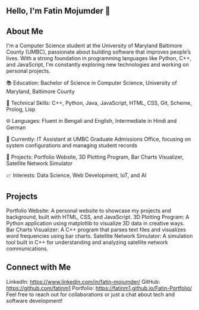 ## Hello, I'm Fatin Mojumder 👋

## About Me
I'm a Computer Science student at the University of Maryland Baltimore County (UMBC), passionate about building software that improves people’s lives. With a strong foundation in programming languages like Python, C++, and JavaScript, I'm constantly exploring new technologies and working on personal projects.

📚 Education: Bachelor of Science in Computer Science, University of Maryland, Baltimore County

🔧 Technical Skills: C++, Python, Java, JavaScript, HTML, CSS, Git, Scheme, Prolog, Lisp

🌐 Languages: Fluent in Bengali and English, Intermediate in Hindi and German

💼 Currently: IT Assistant at UMBC Graduate Admissions Office, focusing on system configurations and managing student records

🚀 Projects: Portfolio Website, 3D Plotting Program, Bar Charts Visualizer, Satellite Network Simulator

📈 Interests: Data Science, Web Development, IoT, and AI

## Projects
Portfolio Website: A personal website to showcase my projects and background, built with HTML, CSS, and JavaScript.
3D Plotting Program: A Python application using matplotlib to visualize 3D data in creative ways.
Bar Charts Visualizer: A C++ program that parses text files and visualizes word frequencies using bar charts.
Satellite Network Simulator: A simulation tool built in C++ for understanding and analyzing satellite network communications.

## Connect with Me
LinkedIn: https://www.linkedin.com/in/fatin-mojumder/
GitHub: https://github.com/fatinm1
Portfolio: https://fatinm1.github.io/Fatin-Portfolio/
Feel free to reach out for collaborations or just a chat about tech and software development!
